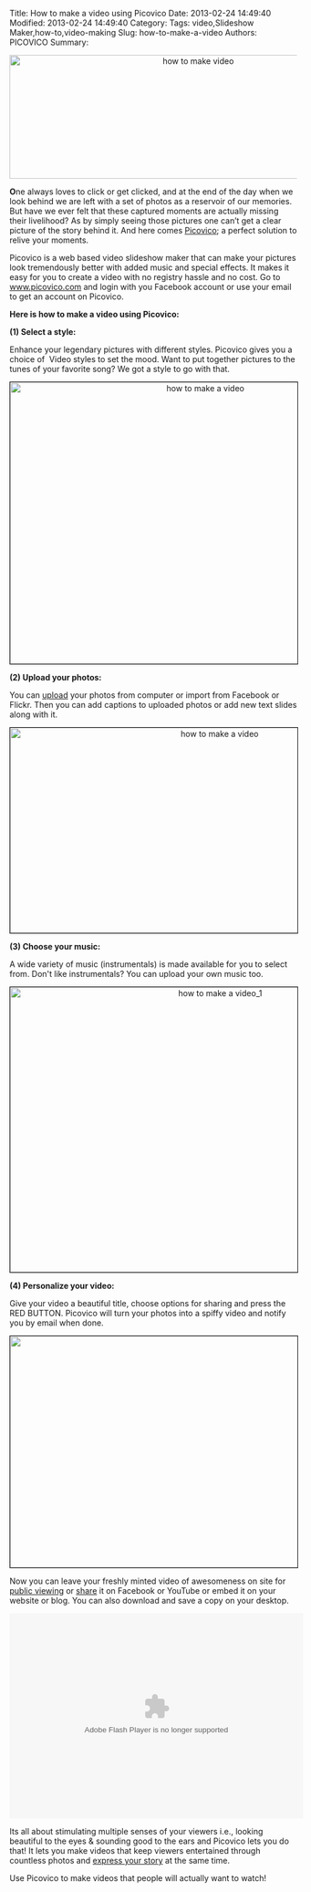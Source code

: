 Title: How to make a video using Picovico
Date: 2013-02-24 14:49:40
Modified: 2013-02-24 14:49:40
Category: 
Tags: video,Slideshow Maker,how-to,video-making
Slug: how-to-make-a-video
Authors: PICOVICO
Summary: 

<p style="text-align: center;"><a href="themes/wp-content/uploads/2013/02/Picovico_How-to1.png"><img class=" wp-image-326 aligncenter" title="Picovico_How to" src="themes/wp-content/uploads/2013/02/Picovico_How-to1.png" alt="how to make video " width="646" height="217" /></a></p>
<strong>O</strong>ne always loves to click or get clicked, and at the end of the day when we look behind we are left with a set of photos as a reservoir of our memories. But have we ever felt that these captured moments are actually missing their livelihood? As by simply seeing those pictures one can’t get a clear picture of the story behind it. And here comes <a title="Picovico" href="http://www.picovico.com" target="_blank">Picovico</a>; a perfect solution to relive your moments.

Picovico is a web based video slideshow maker that can make your pictures look tremendously better with added music and special effects. It makes it easy for you to create a video with no registry hassle and no cost. Go to www.picovico.com and login with you Facebook account or use your email to get an account on Picovico.

<strong>Here is how to make a video using Picovico:</strong>

<strong>(1) Select a style:</strong>

Enhance your legendary pictures with different styles. Picovico gives you a choice of  Video styles to set the mood. Want to put together pictures to the tunes of your favorite song? We got a style to go with that.
<p style="text-align: center;"><a href="themes/wp-content/uploads/2013/02/how-to-make-a-video_1.png"><img class="aligncenter size-full wp-image-333" style="border: 1px solid black;" title="how to make a video_1" src="themes/wp-content/uploads/2013/02/how-to-make-a-video_1.png" alt="how to make a video" width="669" height="494" /></a></p>
<strong>(2) Upload your photos:</strong>

You can <a href="http://www.picovico.com/blog/10000-photos-upload.html" target="_blank">upload</a> your photos from computer or import from Facebook or Flickr. Then you can add captions to uploaded photos or add new text slides along with it.
<p style="text-align: center;"><a href="themes/wp-content/uploads/2013/02/how-to-make-a-video_2.png"><img class="aligncenter size-full wp-image-334" style="border: 1px solid black;" title="how to make a video_2" src="themes/wp-content/uploads/2013/02/how-to-make-a-video_2.png" alt="how to make a video" width="719" height="360" /></a></p>
<strong>(3) Choose your music:</strong>

A wide variety of music (instrumentals) is made available for you to select from. Don't like instrumentals? You can upload your own music too.
<p style="text-align: center;"><a href="themes/wp-content/uploads/2013/02/how-to-make-a-video_3.png"><img class="aligncenter size-full wp-image-335" style="border: 1px solid black;" title="how to make a video_3" src="themes/wp-content/uploads/2013/02/how-to-make-a-video_3.png" alt="how to make a video_1" width="721" height="500" /></a></p>
<strong>(4) Personalize your video:</strong>

Give your video a beautiful title, choose options for sharing and press the RED BUTTON. Picovico will turn your photos into a spiffy video and notify you by email when done.
<p style="text-align: center;"><a href="themes/wp-content/uploads/2013/02/how-to-make-a-video_4.png"><img class="aligncenter size-full wp-image-336" style="border: 1px solid black;" title="how to make a video_4" src="themes/wp-content/uploads/2013/02/how-to-make-a-video_4.png" alt="" width="719" height="406" /></a></p>
Now you can leave your freshly minted video of awesomeness on site for <a href="http://www.picovico.com/en/video/timeline" target="_blank">public viewing</a> or <a href="http://www.picovico.com/blog/let-your-video-go-social.html" target="_blank">share</a> it on Facebook or YouTube or embed it on your website or blog. You can also download and save a copy on your desktop.

<a href="http://www.picovico.com/en/play/c707852a79ee474d9465f14328ddcd24"><object id="picovico-player-c707852a79ee474d9465f14328ddcd24" width="515" height="360" classid="clsid:d27cdb6e-ae6d-11cf-96b8-444553540000" codebase="http://download.macromedia.com/pub/shockwave/cabs/flash/swflash.cab#version=6,0,40,0"><param name="allowfullscreen" value="true" /><param name="allowscriptaccess" value="always" /><param name="src" value="http://www.picovico.com/player/player.swf?file=http://s3.amazonaws.com/pvcdn2/video/c707852a79ee474d9465f14328ddcd24/c707852a79ee474d9465f14328ddcd24-360.mp4&amp;image=http://s3.amazonaws.com/pvcdn2/video/c707852a79ee474d9465f14328ddcd24/c707852a79ee474d9465f14328ddcd24-360.jpg&amp;skin=http://www.picovico.com//player/bekle.zip&amp;baseurl=http://www.picovico.com/&amp;controlbar.position=over&amp;logo.file=http://www.picovico.com/themes/_global/images/picovico.png&amp;logo.link=http://www.picovico.com/play/c707852a79ee474d9465f14328ddcd24&amp;logo.margin=20&amp;logo.position=top-left&amp;logo.over=1&amp;logo.out=0.8&amp;logo.hide=false" /><embed id="picovico-player-c707852a79ee474d9465f14328ddcd24" width="515" height="360" type="application/x-shockwave-flash" src="http://www.picovico.com/player/player.swf?file=http://s3.amazonaws.com/pvcdn2/video/c707852a79ee474d9465f14328ddcd24/c707852a79ee474d9465f14328ddcd24-360.mp4&amp;image=http://s3.amazonaws.com/pvcdn2/video/c707852a79ee474d9465f14328ddcd24/c707852a79ee474d9465f14328ddcd24-360.jpg&amp;skin=http://www.picovico.com//player/bekle.zip&amp;baseurl=http://www.picovico.com/&amp;controlbar.position=over&amp;logo.file=http://www.picovico.com/themes/_global/images/picovico.png&amp;logo.link=http://www.picovico.com/play/c707852a79ee474d9465f14328ddcd24&amp;logo.margin=20&amp;logo.position=top-left&amp;logo.over=1&amp;logo.out=0.8&amp;logo.hide=false" allowfullscreen="true" allowscriptaccess="always" /></object></a>

Its all about stimulating multiple senses of your viewers i.e., looking beautiful to the eyes &amp; sounding good to the ears and Picovico lets you do that! It lets you make videos that keep viewers entertained through countless photos and <a href="http://www.picovico.com/blog/have-a-story-express.html" target="_blank">express your story</a> at the same time.

Use Picovico to make videos that people will actually want to watch!